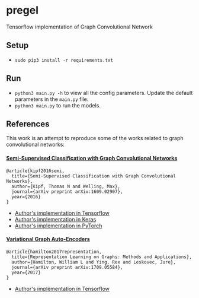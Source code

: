 # pregel
Tensorflow implementation of Graph Convolutional Network

## Setup

* `sudo pip3 install -r requirements.txt`

## Run

* `python3 main.py -h` to view all the config parameters. Update the default parameters in the `main.py` file.
* `python3 main.py` to run the models.

## References

This work is an attempt to reproduce some of the works related to graph convolutional networks: 

#### [Semi-Supervised Classification with Graph Convolutional Networks](https://arxiv.org/abs/1609.02907)

```
@article{kipf2016semi,
  title={Semi-Supervised Classification with Graph Convolutional Networks},
  author={Kipf, Thomas N and Welling, Max},
  journal={arXiv preprint arXiv:1609.02907},
  year={2016}
}
```

* [Author's implementation in Tensorflow](https://github.com/tkipf/gcn)
* [Author's implementation in Keras](https://github.com/tkipf/keras-gcn)
* [Author's implementation in PyTorch](https://github.com/tkipf/pygcn)

#### [Variational Graph Auto-Encoders](https://arxiv.org/abs/1611.07308)

```
@article{hamilton2017representation,
  title={Representation Learning on Graphs: Methods and Applications},
  author={Hamilton, William L and Ying, Rex and Leskovec, Jure},
  journal={arXiv preprint arXiv:1709.05584},
  year={2017}
}
```

* [Author's implementation in Tensorflow](https://github.com/tkipf/gae)
